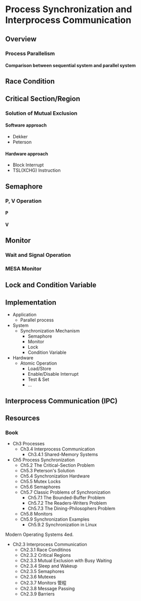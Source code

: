 # Process Synchronization and Interprocess Communication

## Overview

### Process Parallelism

#### Comparison between sequential system and parallel system

## Race Condition

## Critical Section/Region

### Solution of Mutual Exclusion

#### Software approach

* Dekker
* Peterson

#### Hardware approach

* Block Interrupt
* TSL(XCHG) Instruction

## Semaphore

### P, V Operation

#### P

#### V

## Monitor

### Wait and Signal Operation

### MESA Monitor

## Lock and Condition Variable

## Implementation

* Application
  * Parallel process
* System
  * Synchronization Mechanism
    * Semaphore
    * Monitor
    * Lock
    * Condition Variable
* Hardware
  * Atomic Operation
    * Load/Store
    * Enable/Disable Interrupt
    * Test & Set
    * ...

## Interprocess Communication (IPC)

## Resources

### Book

* Ch3 Processes
  * Ch3.4 Interprocess Communication
    * Ch3.4.1 Shared-Memory Systems
* Ch5 Process Synchronization
  * Ch5.2 The Critical-Section Problem
  * Ch5.3 Peterson's Solution
  * Ch5.4 Synchronization Hardware
  * Ch5.5 Mutex Locks
  * Ch5.6 Semaphores
  * Ch5.7 Classic Problems of Synchronization
    * Ch5.7.1 The Bounded-Buffer Problem
    * Ch5.7.2 The Readers-Writers Problem
    * Ch5.7.3 The Dining-Philosophers Problem
  * Ch5.8 Monitors
  * Ch5.9 Synchronization Examples
    * Ch5.9.2 Synchronization in Linux

Modern Operating Systems 4ed.

* Ch2.3 Interprocess Communication
  * Ch2.3.1 Race Conditinos
  * Ch2.3.2 Critical Regions
  * Ch2.3.3 Mutual Exclusion with Busy Waiting
  * Ch2.3.4 Sleep and Wakeup
  * Ch2.3.5 Semaphores
  * Ch2.3.6 Mutexes
  * Ch2.3.7 Monitors 管程
  * Ch2.3.8 Message Passing
  * Ch2.3.9 Barriers
